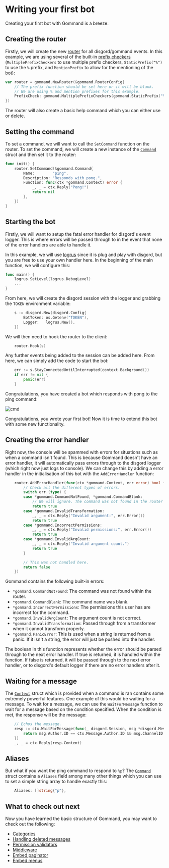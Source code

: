 # Writing your first bot

Creating your first bot with Gommand is a breeze:

## Creating the router
Firstly, we will create the new [router](./router.md) for all disgord/gommand events. In this example, we are using several of the built-in [prefix checkers](./prefix-checkers.md) (`MultiplePrefixCheckers` to use multiple prefix checkers, `StaticPrefix("%")` to use the `%` prefix, and `MentionPrefix` to allow for the mentioning of the bot):
```go
var router = gommand.NewRouter(&gommand.RouterConfig{
	// The prefix function should be set here or it will be blank.
	// We are using % and mention prefixes for this example.
	PrefixCheck: gommand.MultiplePrefixCheckers(gommand.StaticPrefix("%"), gommand.MentionPrefix),
})
```

The router will also create a basic help command which you can either use or delete.

## Setting the command
To set a command, we will want to call the `SetCommand` function on the router. To set the command, we will create a new instance of the [`Command`](./commands.md#Command) struct and then set it to the router:
```go
func init() {
	router.SetCommand(&gommand.Command{
		Name:        "ping",
		Description: "Responds with pong.",
		Function: func(ctx *gommand.Context) error {
			_, _ = ctx.Reply("Pong!")
			return nil
		},
	})
}
```

## Starting the bot
Firstly, we will want to setup the fatal error handler for disgord's event logger. This is where errors will be passed through to in the event that none of the error handlers are able to handle it.

In this example, we will use [logrus](https://github.com/sirupsen/logrus) since it is plug and play with disgord, but you are free to use your own handler here. In the beginning of the main function, we will configure this:
```go
func main() {
	logrus.SetLevel(logrus.DebugLevel)
    ...
}
```
From here, we will create the disgord session with the logger and grabbing the `TOKEN` environment variable:
```go
	s := disgord.New(disgord.Config{
		BotToken: os.Getenv("TOKEN"),
		Logger:   logrus.New(),
	})
```
We will then need to hook the router to the client:
```go
    router.Hook(s)
```
Any further events being added to the session can be added here. From here, we can simply add the code to start the bot:
```go
    err := s.StayConnectedUntilInterrupted(context.Background())
    if err != nil {
        panic(err)
    }
```

Congratulations, you have created a bot which responds with pong to the ping command:

![cmd](https://i.imgur.com/NXKXQFT.png)

Congratulations, you wrote your first bot! Now it is time to extend this bot with some new functionality.

## Creating the error handler
Right now, the console will be spammed with errors for situations such as when a command isn't found. This is because Gommand doesn't have an error handler, it will automatically pass errors through to the disgord logger (which right now just logs to console). We can change this by adding a error handler in the initialisation of this bot with the `AddErrorHandler` function:

```go
    router.AddErrorHandler(func(ctx *gommand.Context, err error) bool {
		// Check all the different types of errors.
		switch err.(type) {
		case *gommand.CommandNotFound, *gommand.CommandBlank:
			// We will ignore. The command was not found in the router or the command was blank.
			return true
		case *gommand.InvalidTransformation:
			_, _ = ctx.Reply("Invalid argument:", err.Error())
			return true
		case *gommand.IncorrectPermissions:
			_, _ = ctx.Reply("Invalid permissions:", err.Error())
			return true
		case *gommand.InvalidArgCount:
			_, _ = ctx.Reply("Invalid argument count.")
			return true
		}

		// This was not handled here.
		return false
	})
```

Gommand contains the following built-in errors:

- `*gommand.CommandNotFound`: The command was not found within the router.
- `*gommand.CommandBlank`: The command name was blank.
- `*gommand.IncorrectPermissions`: The permissions this user has are incorrect for the command.
- `*gommand.InvalidArgCount`: The argument count is not correct.
- `*gommand.InvalidTransformation`: Passed through from a transformer when it cannot transform properly.
- `*gommand.PanicError`: This is used when a string is returned from a panic. If it isn't a string, the error will just be pushed into the handler.

The boolean in this function represents whether the error should be parsed through to the next error handler. If true is returned, it is handled within the function. If false is returned, it will be passed through to the next error handler, or to disgord's default logger if there are no error handlers after it.

## Waiting for a message
The [`Context`](./context.md) struct which is provided when a command is ran contains some extremely powerful features. One example of this would be waiting for a message. To wait for a message, we can use the `WaitForMessage` function to wait for a message based on the condition specified. When the condition is met, the response will be the message:
```go
    // Echos the message.
    resp := ctx.WaitForMessage(func(_ disgord.Session, msg *disgord.Message) bool {
        return msg.Author.ID == ctx.Message.Author.ID && msg.ChannelID == ctx.Message.ChannelID
    })
    _, _ = ctx.Reply(resp.Content)
```

## Aliases
But what if you want the ping command to respond to `%p`? The [`Command`](./commands.md#Command) struct contains a `Aliases` field among many other things which you can use to set a simple string array to handle exactly this:
```go
    Aliases: []string{"p"},
```

## What to check out next
Now you have learned the basic structure of Gommand, you may want to check out the following:

- [Categories](./categories.md)
- [Handling deleted messages](./handling-deleted-messages.md)
- [Permission validators](./permission-validators.md)
- [Middleware](./middleware.md)
- [Embed paginator](./embed-paginator.md)
- [Embed menus](./embed-menus.md)
